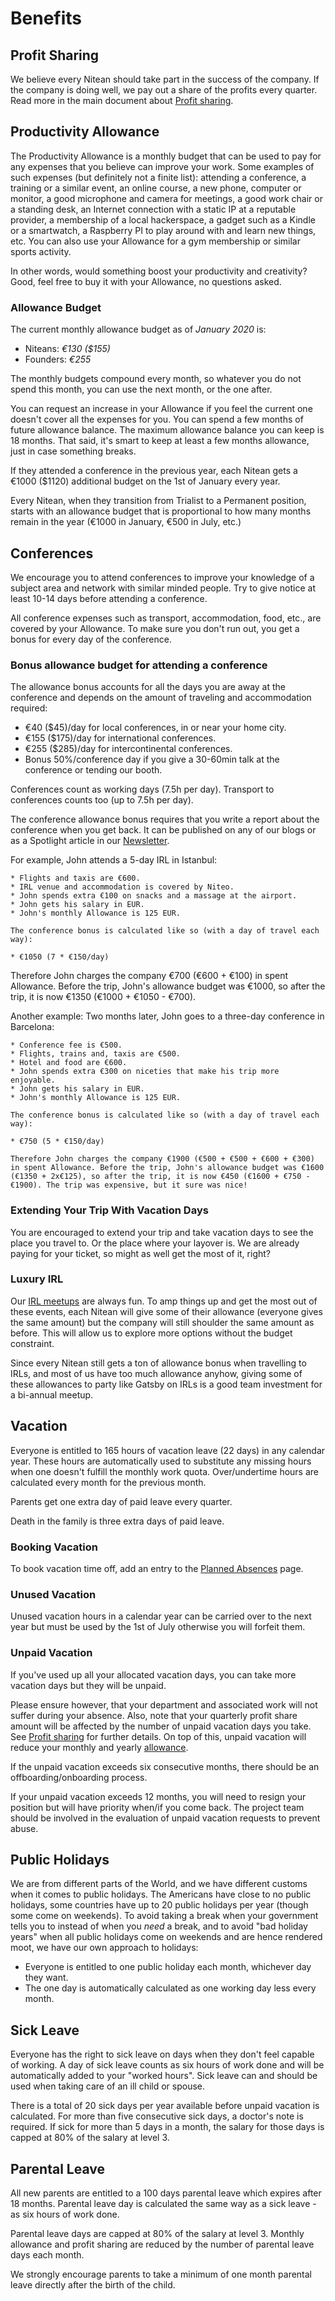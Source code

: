 # Benefits

## Profit Sharing

We believe every Nitean should take part in the success of the company. If the company is doing well, we pay out a share of the profits every quarter. Read more in the main document about [Profit sharing](profit-sharing.md).

## Productivity Allowance

The Productivity Allowance is a monthly budget that can be used to pay for any expenses that you believe can improve your work. Some examples of such expenses (but definitely not a finite list): attending a conference, a training or a similar event, an online course, a new phone, computer or monitor, a good microphone and camera for meetings, a good work chair or a standing desk, an Internet connection with a static IP at a reputable provider, a membership of a local hackerspace, a gadget such as a Kindle or a smartwatch, a Raspberry PI to play around with and learn new things, etc. You can also use your Allowance for a gym membership or similar sports activity.

In other words, would something boost your productivity and creativity? Good, feel free to buy it with your Allowance, no questions asked.

### Allowance Budget

The current monthly allowance budget as of *January 2020* is:

 * Niteans: _€130 ($155)_
 * Founders: _€255_

The monthly budgets compound every month, so whatever you do not spend this month, you can use the next month, or the one after.

You can request an increase in your Allowance if you feel the current one doesn't cover all the expenses for you. You can spend a few months of future allowance balance. The maximum allowance balance you can keep is 18 months. That said, it's smart to keep at least a few months allowance, just in case something breaks.

If they attended a conference in the previous year, each Nitean gets a €1000 ($1120) additional budget on the 1st of January every year.

Every Nitean, when they transition from Trialist to a Permanent position, starts with an allowance budget that is proportional to how many months remain in the year (€1000 in January, €500 in July, etc.)

## Conferences

We encourage you to attend conferences to improve your knowledge of a subject area and network with similar minded people. Try to give notice at least 10-14 days before attending a conference.

All conference expenses such as transport, accommodation, food, etc., are covered by your Allowance. To make sure you don't run out, you get a bonus for every day of the conference.

### Bonus allowance budget for attending a conference

The allowance bonus accounts for all the days you are away at the conference and depends on the amount of traveling and accommodation required:

* €40 ($45)/day for local conferences, in or near your home city.
* €155 ($175)/day for international conferences.
* €255 ($285)/day for intercontinental conferences.
* Bonus 50%/conference day if you give a 30-60min talk at the conference or tending our booth.

Conferences count as working days (7.5h per day). Transport to conferences counts too (up to 7.5h per day).

The conference allowance bonus requires that you write a report about the conference when you get back. It can be published on any of our blogs or as a Spotlight article in our [Newsletter](https://github.com/niteoweb/operations/tree/master/newsletter).

For example, John attends a 5-day IRL in Istanbul:

    * Flights and taxis are €600.
    * IRL venue and accommodation is covered by Niteo.
    * John spends extra €100 on snacks and a massage at the airport.
    * John gets his salary in EUR.
    * John's monthly Allowance is 125 EUR.

    The conference bonus is calculated like so (with a day of travel each way):

    * €1050 (7 * €150/day)

Therefore John charges the company €700 (€600 + €100) in spent Allowance. Before the trip, John's allowance budget was €1000, so after the trip, it is now €1350 (€1000 + €1050 - €700).


Another example: Two months later, John goes to a three-day conference in Barcelona:

    * Conference fee is €500.
    * Flights, trains and, taxis are €500.
    * Hotel and food are €600.
    * John spends extra €300 on niceties that make his trip more enjoyable.
    * John gets his salary in EUR.
    * John's monthly Allowance is 125 EUR.

    The conference bonus is calculated like so (with a day of travel each way):

    * €750 (5 * €150/day)

    Therefore John charges the company €1900 (€500 + €500 + €600 + €300) in spent Allowance. Before the trip, John's allowance budget was €1600 (€1350 + 2x€125), so after the trip, it is now €450 (€1600 + €750 - €1900). The trip was expensive, but it sure was nice!


### Extending Your Trip With Vacation Days

You are encouraged to extend your trip and take vacation days to see the place you travel to. Or the place where your layover is. We are already paying for your ticket, so might as well get the most of it, right?

### Luxury IRL

Our [IRL meetups](https://github.com/niteoweb/handbook/blob/master/2_Operations/how-we-work.md#communication) are always fun. To amp things up and get the most out of these events, each Nitean will give some of their allowance (everyone gives the same amount) but the company will still shoulder the same amount as before. This will allow us to explore more options without the budget constraint.

Since every Nitean still gets a ton of allowance bonus when travelling to IRLs, and most of us have too much allowance anyhow, giving some of these allowances to party like Gatsby on IRLs is a good team investment for a bi-annual meetup.

## Vacation

Everyone is entitled to 165 hours of vacation leave (22 days) in any calendar year. These hours are automatically used to substitute any missing hours when one doesn't fulfill the monthly work quota. Over/undertime hours are calculated every month for the previous month.

Parents get one extra day of paid leave every quarter.

Death in the family is three extra days of paid leave.


### Booking Vacation

To book vacation time off, add an entry to the [Planned Absences](https://github.com/niteoweb/operations/blob/master/absences.md) page.


### Unused Vacation

Unused vacation hours in a calendar year can be carried over to the next year but must be used by the 1st of July otherwise you will forfeit them.

### Unpaid Vacation

If you've used up all your allocated vacation days, you can take more vacation days but they will be unpaid.

Please ensure however, that your department and associated work will not suffer during your absence. Also, note that your quarterly profit share amount will be affected by the number of unpaid vacation days you take. See [Profit sharing](profit-sharing.md#present) for further details. On top of this, unpaid vacation will reduce your monthly and yearly [allowance](https://github.com/niteoweb/handbook/blob/master/5_People/benefits.md#allowance-budget). 

If the unpaid vacation exceeds six consecutive months, there should be an offboarding/onboarding process.

If your unpaid vacation exceeds 12 months, you will need to resign your position but will have priority when/if you come back. The project team should be involved in the evaluation of unpaid vacation requests to prevent abuse.

## Public Holidays

We are from different parts of the World, and we have different customs when it comes to public holidays. The Americans have close to no public holidays, some countries have up to 20 public holidays per year (though some come on weekends). To avoid taking a break when your government tells you to instead of when you *need* a break, and to avoid "bad holiday years" when all public holidays come on weekends and are hence rendered moot, we have our own approach to holidays:

* Everyone is entitled to one public holiday each month, whichever day they want.
* The one day is automatically calculated as one working day less every month.


## Sick Leave

Everyone has the right to sick leave on days when they don't feel capable of working. A day of sick leave counts as six hours of work done and will be automatically added to your "worked hours". Sick leave can and should be used when taking care of an ill child or spouse.

There is a total of 20 sick days per year available before unpaid vacation is calculated. For more than five consecutive sick days, a doctor's note is required. If sick for more than 5 days in a month, the salary for those days is capped at 80% of the salary at level 3.

## Parental Leave

All new parents are entitled to a 100 days parental leave which expires after 18 months. Parental leave day is calculated the same way as a sick leave - as six hours of work done.

Parental leave days are capped at 80% of the salary at level 3. Monthly allowance and profit sharing are reduced by the number of parental leave days each month.

We strongly encourage parents to take a minimum of one month parental leave directly after the birth of the child.

